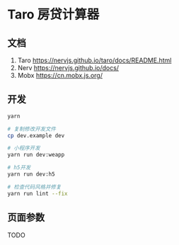 # Taro 房贷计算器

## 文档
1. Taro https://nervjs.github.io/taro/docs/README.html
1. Nerv https://nervjs.github.io/docs/
1. Mobx https://cn.mobx.js.org/

## 开发
```bash
yarn

# 复制修改开发文件
cp dev.example dev

# 小程序开发
yarn run dev:weapp

# h5开发
yarn run dev:h5

# 检查代码风格并修复
yarn run lint --fix
```

## 页面参数
TODO

